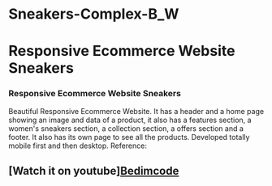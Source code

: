# Sneakers-Complex-B_W
# Responsive Ecommerce Website Sneakers
### Responsive Ecommerce Website Sneakers
Beautiful Responsive Ecommerce Website. 
It has a header and a home page showing an image and data of a product, 
it also has a features section, a women's sneakers section, a collection section, 
a offers section and a footer. It also has its own page to see all the products. 
Developed totally mobile first and then desktop.
Reference:
## [Watch it on youtube][Bedimcode](https://youtu.be/-EM4uVJm9qo)
